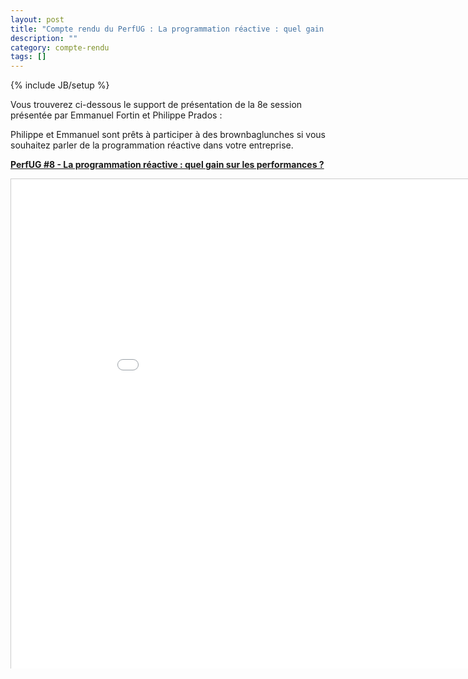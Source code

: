 ```yaml
---
layout: post
title: "Compte rendu du PerfUG : La programmation réactive : quel gain sur les performances ?"
description: ""
category: compte-rendu
tags: []
---
```

{% include JB/setup %}

Vous trouverez ci-dessous le support de présentation de la 8e session présentée par Emmanuel Fortin et Philippe Prados :
<!-- more -->

Philippe et Emmanuel sont prêts à participer à des brownbaglunches si vous souhaitez parler de la programmation réactive dans votre entreprise.

<strong><a href="/assets/files/PerfUG8.pdf" title="PacketStory">PerfUG #8 - La programmation réactive : quel gain sur les performances ?</a> </strong>

<iframe src="/assets/files/PerfUG8.pdf" width="940" height="783" frameborder="0" marginwidth="0" marginheight="0" scrolling="no" style="border:1px solid #CCC;border-width:1px 1px 0;margin-bottom:5px" />